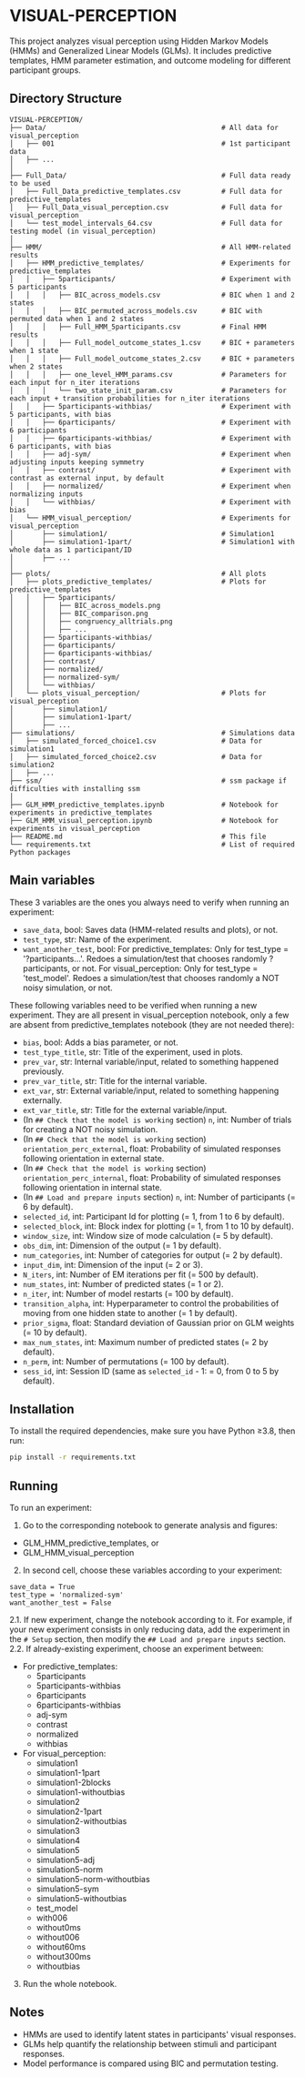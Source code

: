 # VISUAL-PERCEPTION

This project analyzes visual perception using Hidden Markov Models (HMMs) and Generalized Linear Models (GLMs). It includes predictive templates, HMM parameter estimation, and outcome modeling for different participant groups.

## Directory Structure

```
VISUAL-PERCEPTION/
├── Data/                                           # All data for visual_perception
│   ├── 001                                         # 1st participant data
│   ├── ...
│
├── Full_Data/                                      # Full data ready to be used
│   ├── Full_Data_predictive_templates.csv          # Full data for predictive_templates
│   ├── Full_Data_visual_perception.csv             # Full data for visual_perception
│   └── test_model_intervals_64.csv                 # Full data for testing model (in visual_perception)
│
├── HMM/                                            # All HMM-related results
│   ├── HMM_predictive_templates/                   # Experiments for predictive_templates
│   │   ├── 5participants/                          # Experiment with 5 participants
│   │   │   ├── BIC_across_models.csv               # BIC when 1 and 2 states
│   │   │   ├── BIC_permuted_across_models.csv      # BIC with permuted data when 1 and 2 states
│   │   │   ├── Full_HMM_5participants.csv          # Final HMM results
│   │   │   ├── Full_model_outcome_states_1.csv     # BIC + parameters when 1 state
│   │   │   ├── Full_model_outcome_states_2.csv     # BIC + parameters when 2 states
│   │   │   ├── one_level_HMM_params.csv            # Parameters for each input for n_iter iterations
│   │   │   └── two_state_init_param.csv            # Parameters for each input + transition probabilities for n_iter iterations
│   │   ├── 5participants-withbias/                 # Experiment with 5 participants, with bias
│   │   ├── 6participants/                          # Experiment with 6 participants
│   │   ├── 6participants-withbias/                 # Experiment with 6 participants, with bias
│   │   ├── adj-sym/                                # Experiment when adjusting inputs keeping symmetry
│   │   ├── contrast/                               # Experiment with contrast as external input, by default
│   │   ├── normalized/                             # Experiment when normalizing inputs
│   │   └── withbias/                               # Experiment with bias
│   └── HMM_visual_perception/                      # Experiments for visual_perception
│       ├── simulation1/                            # Simulation1
│       ├── simulation1-1part/                      # Simulation1 with whole data as 1 participant/ID
│       ├── ...
│
├── plots/                                          # All plots
│   ├── plots_predictive_templates/                 # Plots for predictive_templates
│   │   ├── 5participants/
│   │   │   ├── BIC_across_models.png
│   │   │   ├── BIC_comparison.png
│   │   │   ├── congruency_alltrials.png
│   │   │   ├── ...
│   │   ├── 5participants-withbias/
│   │   ├── 6participants/
│   │   ├── 6participants-withbias/
│   │   ├── contrast/
│   │   ├── normalized/
│   │   ├── normalized-sym/
│   │   └── withbias/
│   └── plots_visual_perception/                    # Plots for visual_perception
│       ├── simulation1/
│       ├── simulation1-1part/
│       ├── ...
├── simulations/                                    # Simulations data
│   ├── simulated_forced_choice1.csv                # Data for simulation1
│   ├── simulated_forced_choice2.csv                # Data for simulation2
│   ├── ...
├── ssm/                                            # ssm package if difficulties with installing ssm
│
├── GLM_HMM_predictive_templates.ipynb              # Notebook for experiments in predictive_templates
├── GLM_HMM_visual_perception.ipynb                 # Notebook for experiments in visual_perception
├── README.md                                       # This file
└── requirements.txt                                # List of required Python packages
```

## Main variables
These 3 variables are the ones you always need to verify when running an experiment:  
- `save_data`, bool: Saves data (HMM-related results and plots), or not.  
- `test_type`, str: Name of the experiment.  
- `want_another_test`, bool: For predictive_templates: Only for test_type = '?participants...'. Redoes a simulation/test that chooses randomly ?participants, or not. For visual_perception: Only for test_type = 'test_model'. Redoes a simulation/test that chooses randomly a NOT noisy simulation, or not.  

These following variables need to be verified when running a new experiment. They are all present in visual_perception notebook, only a few are absent from predictive_templates notebook (they are not needed there):  
- `bias`, bool: Adds a bias parameter, or not.  
- `test_type_title`, str: Title of the experiment, used in plots.  
- `prev_var`, str: Internal variable/input, related to something happened previously.  
- `prev_var_title`, str: Title for the internal variable.  
- `ext_var`, str: External variable/input, related to something happening externally.  
- `ext_var_title`, str: Title for the external variable/input.  
- (In `## Check that the model is working` section) `n`, int: Number of trials for creating a NOT noisy simulation.  
- (In `## Check that the model is working` section) `orientation_perc_external`, float: Probability of simulated responses following orientation in external state.  
- (In `## Check that the model is working` section) `orientation_perc_internal`, float: Probability of simulated responses following orientation in internal state.  
- (In `## Load and prepare inputs` section) `n`, int: Number of participants (= 6 by default).  
- `selected_id`, int: Participant Id for plotting (= 1, from 1 to 6 by default).  
- `selected_block`, int: Block index for plotting (= 1, from 1 to 10 by default).  
- `window_size`, int: Window size of mode calculation (= 5 by default).  
- `obs_dim`, int: Dimension of the output (= 1 by default).  
- `num_categories`, int: Number of categories for output (= 2 by default).  
- `input_dim`, int: Dimension of the input (= 2 or 3).  
-  `N_iters`, int: Number of EM iterations per fit (= 500 by default).  
- `num_states`, int: Number of predicted states (= 1 or 2).  
- `n_iter`, int: Number of model restarts (= 100 by default).  
- `transition_alpha`, int: Hyperparameter to control the probabilities of moving from one hidden state to another (= 1 by default).  
- `prior_sigma`, float: Standard deviation of Gaussian prior on GLM weights (= 10 by default).  
- `max_num_states`, int: Maximum number of predicted states (= 2 by default).  
- `n_perm`, int: Number of permutations (= 100 by default).  
- `sess_id`, int: Session ID (same as `selected_id` - 1: = 0, from 0 to 5 by default).  


## Installation

To install the required dependencies, make sure you have Python ≥3.8, then run:

```bash
pip install -r requirements.txt
```

## Running

To run an experiment:
1. Go to the corresponding notebook to generate analysis and figures:  
- GLM_HMM_predictive_templates, or  
- GLM_HMM_visual_perception  
2. In second cell, choose these variables according to your experiment:
```
save_data = True
test_type = 'normalized-sym'     
want_another_test = False  
```
2.1. If new experiment, change the notebook according to it. For example, if your new experiment consists in only reducing data, add the experiment in the `# Setup` section, then modify the `## Load and prepare inputs` section.  
2.2. If already-existing experiment, choose an experiment between:  
- For predictive_templates:  
    - 5participants  
    - 5participants-withbias  
    - 6participants  
    - 6participants-withbias  
    - adj-sym  
    - contrast  
    - normalized  
    - withbias  
- For visual_perception:  
    - simulation1  
    - simulation1-1part  
    - simulation1-2blocks  
    - simulation1-withoutbias  
    - simulation2  
    - simulation2-1part  
    - simulation2-withoutbias  
    - simulation3  
    - simulation4  
    - simulation5  
    - simulation5-adj 
    - simulation5-norm  
    - simulation5-norm-withoutbias  
    - simulation5-sym  
    - simulation5-withoutbias  
    - test_model  
    - with006  
    - without0ms  
    - without006  
    - without60ms  
    - without300ms  
    - withoutbias   
3. Run the whole notebook.

## Notes

- HMMs are used to identify latent states in participants' visual responses.
- GLMs help quantify the relationship between stimuli and participant responses.
- Model performance is compared using BIC and permutation testing.
